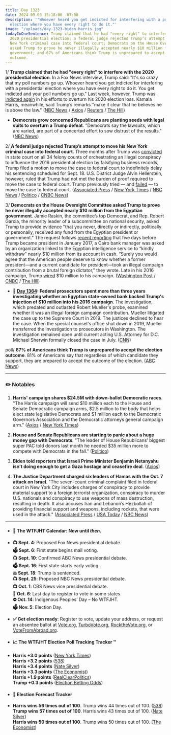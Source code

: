 ```yaml
---
title: Day 1323
date: 2024-09-03 15:18:00 -07:00
description: '"Whoever heard you get indicted for interfering with a presidential
  election where you have every right to do it."'
image: "/uploads/day-1323-biden-harris.jpg"
todayInOneSentence: Trump claimed that he had "every right" to interfere with the
  2020 presidential election; a federal judge rejected Trump’s attempt to move his
  New York criminal case into federal court; Democrats on the House Oversight Committee
  asked Trump to prove he never illegally accepted nearly $10 million from the Egyptian
  government; and 67% of Americans think Trump is unprepared to accept the election
  outcome.
---
```


1/ **Trump claimed that he had "every right" to interfere with the 2020 presidential election**. In a Fox News interview, Trump said: "It's so crazy that my poll numbers go up. Whoever heard you get indicted for interfering with a presidential election where you have every right to do it. You get indicted and your poll numbers go up." Last week, however, Trump was [indicted again](https://whatthefuckjusthappenedtoday.com/2024/08/27/day-1316/#1-special-counsel-jack-smith-charged) in his efforts to overturn his 2020 election loss. Kamala Harris, meanwhile, said Trump’s remarks "make it clear that he believes he is above the law." ([NBC News](https://www.nbcnews.com/politics/donald-trump/trump-every-right-interfere-2020-election-rcna169245) / [Axios](https://www.axios.com/2024/09/02/trump-election-results-2020-interfere-interview) / [Reuters](https://www.reuters.com/world/us/trump-says-he-had-every-right-interfere-2020-election-2024-09-02/) / [The Hill](https://thehill.com/homenews/campaign/4858494-donald-trump-election-interference-cases/))

* **Democrats grow concerned Republicans are planting seeds with legal suits to overturn a Trump defeat**. "Democrats say the lawsuits, which are varied, are part of a concerted effort to sow distrust of the results." ([NBC News](https://www.nbcnews.com/politics/2024-election/democrats-grow-concerned-republicans-are-planting-seeds-legal-suits-ov-rcna168961))

2/ **A federal judge rejected Trump’s attempt to move his New York criminal case into federal court**. Three months after Trump was [convicted](https://whatthefuckjusthappenedtoday.com/2024/05/30/day-1227/#1-trump-a-former-u-s-president-and-t) in state court on all 34 felony counts of orchestrating an illegal conspiracy to influence the 2016 presidential election by falsifying business records, Trump filed a motion to move the case to federal court to indefinitely delay his sentencing scheduled for Sept. 18. U.S. District Judge Alvin Hellerstein, however, ruled that Trump had not met the burden of proof required to move the case to federal court. Trump previously tried — and [failed](https://www.nbcnews.com/politics/donald-trump/judge-denies-trumps-bid-move-new-york-hush-money-case-federal-court-rcna92979) — to move the case to federal court. ([Associated Press](https://apnews.com/article/trump-hush-money-sentencing-new-york-immunity-a905207c7db9fc48d022d68ac6cc12e1) / [New York Times](https://www.nytimes.com/2024/08/29/nyregion/trump-hush-money-case.html) / [NBC News](https://www.nbcnews.com/politics/donald-trump/new-york-prosecutors-urge-judge-reject-trump-delay-tactics-hush-money-rcna169341) / [Politico](https://www.politico.com/news/2024/08/29/trump-hush-money-conviction-sentencing-00176819) / [CNBC News](https://www.nbcnews.com/politics/donald-trump/trump-hush-money-case-federal-court-delay-sentencing-rcna168917))

3/ **Democrats on the House Oversight Committee asked Trump to prove he never illegally accepted nearly $10 million from the Egyptian government**. Jamie Raskin, the committee’s top Democrat, and Rep. Robert Garcia, the minority leader of a subcommittee on national security, asked Trump to provide evidence "that you never, directly or indirectly, politically or personally, received any fund from the Egyptian president or government." The request follows [recent reporting](https://www.washingtonpost.com/investigations/2024/08/02/trump-campaign-egypt-investigation/) that five days before Trump became president in January 2017, a Cairo bank manager was asked by an organization linked to the Egyptian intelligence service to “kindly withdraw” nearly $10 million from its account in cash. “Surely you would agree that the American people deserve to know whether a former president—and a current candidate for president—took an illegal campaign contribution from a brutal foreign dictator,” they wrote. Late in his 2016 campaign, Trump [wired](https://www.cnbc.com/2016/10/28/trump-sends-a-fresh-10-million-to-his-campaign-for-final-push.html) $10 million to his campaign. ([Washington Post](https://www.washingtonpost.com/investigations/2024/09/03/trump-egypt-investigation-menendez/) / [CNBC](https://www.cnbc.com/2024/09/03/trump-egypt-democrats-letter.html) / [The Hill](https://thehill.com/homenews/house/4860121-trump-egyptian-government-probe/))

* **📌 [Day 1364](https://whatthefuckjusthappenedtoday.com/2020/10/14/day-1364/#6-federal-prosecutors-spent-more-tha): Federal prosecutors spent more than three years investigating whether an Egyptian state-owned bank backed Trump's injection of $10 million into his 2016 campaign**. The investigation, which predated and outlasted Robert Mueller's probe, examined whether it was an illegal foreign campaign contribution. Mueller litigated the case up to the Supreme Court in 2019. The justices declined to hear the case. When the special counsel's office shut down in 2019, Mueller transferred the investigation to prosecutors in Washington. The investigation remained open until current acting U.S. Attorney for D.C. Michael Sherwin formally closed the case in July. ([CNN](https://www.cnn.com/2020/10/14/politics/trump-campaign-donation-investigation/index.html))

poll/ **67% of Americans think Trump is unprepared to accept the election outcome**. 81% of Americans say that regardless of which candidate they support, they are prepared to accept the outcome of the election. ([ABC News](https://abcnews.go.com/Politics/thirds-americans-trump-unprepared-accept-election-outcome-poll/story?id=113246372))

---

### ✏️ Notables

1. **Harris' campaign shares $24.5M with down-ballot Democratic races**. "The Harris campaign will send $10 million each to the House and Senate Democratic campaign arms, $2.5 million to the body that helps elect state legislative Democrats and $1 million each to the Democratic Governors Association and the Democratic attorneys general campaign arm." ([Axios](https://www.axios.com/2024/09/03/harris-campaign-finance-democrat-races-state-congress) / [New York Times](https://www.nytimes.com/2024/09/03/us/politics/harris-down-ballot-democrats.html))

2. **House and Senate Republicans are starting to panic about a huge money gap with Democrats**. "The leader of House Republicans’ biggest super PAC told donors last month he needed $35 million more to compete with Democrats in the fall." ([Politico](https://www.politico.com/news/2024/09/03/republican-campaign-money-problems-congress-00176947))

3. **Biden told reporters that Israeli Prime Minister Benjamin Netanyahu isn't doing enough to get a Gaza hostage and ceasefire deal**. ([Axios](https://www.axios.com/2024/09/02/biden-netanyahu-israel-gaza-hostage-ceasefire-deal))

4. **The Justice Department charged six leaders of Hamas with the Oct. 7 attack on Israel**. "The seven-count criminal complaint filed in federal court in New York City includes charges of conspiracy to provide material support to a foreign terrorist organization, conspiracy to murder U.S. nationals and conspiracy to use weapons of mass destruction, resulting in death. It also accuses Iran and Lebanon’s Hezbollah of providing financial support and weapons, including rockets, that were used in the attack." ([Associated Press](https://apnews.com/article/justice-department-hamas-sinwar-87674285aa9b066392953db1310312ca) / [USA Today](https://www.usatoday.com/story/news/politics/2024/09/03/doj-charges-six-senior-hamas-leaders-for-oct-7-attack-in-israel/75063482007/) / [NBC News](https://www.nbcnews.com/news/us-news/us-charges-hamas-leaders-terrorism-connection-oct-7-attacks-rcna169443))

---

* #### 📅 The WTFJHT Calendar: Now until *then*.

* **📺 Sept. 4**: Proposed Fox News presidential debate. \
  **🗳️ Sept. 6**: First state begins mail voting. \
  **📺 Sept. 10**: Confirmed ABC News presidential debate. \
  **🗳️ Sept. 16**: First state starts early voting. \
  **⚖️ Sept. 18**: Trump is sentenced. \
  **📺 Sept. 25**: Proposed NBC News presidential debate. \
  **📺 Oct. 1**: CBS News vice presidential debate. \
  **📆 Oct. 6**: Last day to register to vote in some states. \
  **⛔️ Oct. 14**: Indigenous Peoples’ Day – No WTFJHT. \
  **🗳️ Nov. 5**: Election Day.

* **✅ Get election ready**: Register to vote, update your address, or request an absentee ballot at [Vote.org](https://www.vote.org/), [TurboVote.org](https://turbovote.org/), [RocktheVote.org](https://www.rockthevote.org/), or [VoteFromAbroad.org](https://www.votefromabroad.org/).

* #### 📈 The WTFJHT Election Poll Tracking Tracker ™️

* **Harris \+3.0 points** ([New York Times](https://www.nytimes.com/interactive/2024/us/elections/polls-president.html)) \
  **Harris \+3.2 points** ([538](https://projects.fivethirtyeight.com/polls/president-general/2024/national/)) \
  **Harris \+3.4 points** ([Nate Silver](https://www.natesilver.net/p/nate-silver-2024-president-election-polls-model)) \
  **Harris \+3.3 points** ([The Economist](https://www.economist.com/interactive/us-2024-election/trump-harris-polls)) \
  **Harris \+1.9 points** ([RealClearPolitics](https://www.realclearpolling.com/polls/president/general/2024/trump-vs-harris)) \
  **Trump \+0.3 points** ([Election Betting Odds](https://www.electionbettingodds.com/))

* #### 🔮 Election Forecast Tracker

* **Harris wins 56 times out of 100**. Trump wins 44 times out of 100. ([538](https://projects.fivethirtyeight.com/2024-election-forecast/)) \
  **Trump wins 57 times out of 100**. Harris wins 43 times out of 100. ([Nate Silver](https://www.natesilver.net/p/nate-silver-2024-president-election-polls-model)) \
  **Harris wins 50 times out of 100**. Trump wins 50 times out of 100. ([The Economist](https://www.economist.com/interactive/us-2024-election/prediction-model/president/))